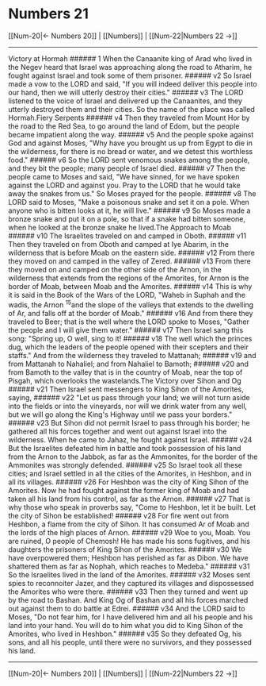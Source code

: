 # Numbers 21

[[Num-20|← Numbers 20]] | [[Numbers]] | [[Num-22|Numbers 22 →]]
***

Victory at Hormah ###### 1 When the Canaanite king of Arad who lived in the Negev heard that Israel was approaching along the road to Atharim, he fought against Israel and took some of them prisoner. ###### v2 So Israel made a vow to the LORD and said, "If you will indeed deliver this people into our hand, then we will utterly destroy their cities." ###### v3 The LORD listened to the voice of Israel and delivered up the Canaanites, and they utterly destroyed them and their cities. So the name of the place was called Hormah.Fiery Serpents ###### v4 Then they traveled from Mount Hor by the road to the Red Sea, to go around the land of Edom, but the people became impatient along the way. ###### v5 And the people spoke against God and against Moses, "Why have you brought us up from Egypt to die in the wilderness, for there is no bread or water, and we detest this worthless food." ###### v6 So the LORD sent venomous snakes among the people, and they bit the people; many people of Israel died. ###### v7 Then the people came to Moses and said, "We have sinned, for we have spoken against the LORD and against you. Pray to the LORD that he would take away the snakes from us." So Moses prayed for the people. ###### v8 The LORD said to Moses, "Make a poisonous snake and set it on a pole. When anyone who is bitten looks at it, he will live." ###### v9 So Moses made a bronze snake and put it on a pole, so that if a snake had bitten someone, when he looked at the bronze snake he lived.The Approach to Moab ###### v10 The Israelites traveled on and camped in Oboth. ###### v11 Then they traveled on from Oboth and camped at Iye Abarim, in the wilderness that is before Moab on the eastern side. ###### v12 From there they moved on and camped in the valley of Zered. ###### v13 From there they moved on and camped on the other side of the Arnon, in the wilderness that extends from the regions of the Amorites, for Arnon is the border of Moab, between Moab and the Amorites. ###### v14 This is why it is said in the Book of the Wars of the LORD, "Waheb in Suphah and the wadis, the Arnon <sup class="versenum mid-line">15</sup>and the slope of the valleys that extends to the dwelling of Ar, and falls off at the border of Moab." ###### v16 And from there they traveled to Beer; that is the well where the LORD spoke to Moses, "Gather the people and I will give them water." ###### v17 Then Israel sang this song: "Spring up, O well, sing to it! ###### v18 The well which the princes dug, which the leaders of the people opened with their scepters and their staffs." And from the wilderness they traveled to Mattanah; ###### v19 and from Mattanah to Nahaliel; and from Nahaliel to Bamoth; ###### v20 and from Bamoth to the valley that is in the country of Moab, near the top of Pisgah, which overlooks the wastelands.The Victory over Sihon and Og ###### v21 Then Israel sent messengers to King Sihon of the Amorites, saying, ###### v22 "Let us pass through your land; we will not turn aside into the fields or into the vineyards, nor will we drink water from any well, but we will go along the King's Highway until we pass your borders." ###### v23 But Sihon did not permit Israel to pass through his border; he gathered all his forces together and went out against Israel into the wilderness. When he came to Jahaz, he fought against Israel. ###### v24 But the Israelites defeated him in battle and took possession of his land from the Arnon to the Jabbok, as far as the Ammonites, for the border of the Ammonites was strongly defended. ###### v25 So Israel took all these cities; and Israel settled in all the cities of the Amorites, in Heshbon, and in all its villages. ###### v26 For Heshbon was the city of King Sihon of the Amorites. Now he had fought against the former king of Moab and had taken all his land from his control, as far as the Arnon. ###### v27 That is why those who speak in proverbs say, "Come to Heshbon, let it be built. Let the city of Sihon be established! ###### v28 For fire went out from Heshbon, a flame from the city of Sihon. It has consumed Ar of Moab and the lords of the high places of Arnon. ###### v29 Woe to you, Moab. You are ruined, O people of Chemosh! He has made his sons fugitives, and his daughters the prisoners of King Sihon of the Amorites. ###### v30 We have overpowered them; Heshbon has perished as far as Dibon. We have shattered them as far as Nophah, which reaches to Medeba." ###### v31 So the Israelites lived in the land of the Amorites. ###### v32 Moses sent spies to reconnoiter Jazer, and they captured its villages and dispossessed the Amorites who were there. ###### v33 Then they turned and went up by the road to Bashan. And King Og of Bashan and all his forces marched out against them to do battle at Edrei. ###### v34 And the LORD said to Moses, "Do not fear him, for I have delivered him and all his people and his land into your hand. You will do to him what you did to King Sihon of the Amorites, who lived in Heshbon." ###### v35 So they defeated Og, his sons, and all his people, until there were no survivors, and they possessed his land.

***
[[Num-20|← Numbers 20]] | [[Numbers]] | [[Num-22|Numbers 22 →]]
